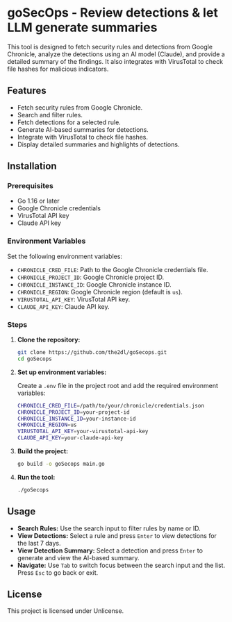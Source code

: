 # goSecOps - Review detections & let LLM generate summaries

This tool is designed to fetch security rules and detections from Google Chronicle, analyze the detections using an AI model (Claude), and provide a detailed summary of the findings. It also integrates with VirusTotal to check file hashes for malicious indicators.

## Features

- Fetch security rules from Google Chronicle.
- Search and filter rules.
- Fetch detections for a selected rule.
- Generate AI-based summaries for detections.
- Integrate with VirusTotal to check file hashes.
- Display detailed summaries and highlights of detections.

## Installation

### Prerequisites

- Go 1.16 or later
- Google Chronicle credentials
- VirusTotal API key
- Claude API key

### Environment Variables

Set the following environment variables:

- `CHRONICLE_CRED_FILE`: Path to the Google Chronicle credentials file.
- `CHRONICLE_PROJECT_ID`: Google Chronicle project ID.
- `CHRONICLE_INSTANCE_ID`: Google Chronicle instance ID.
- `CHRONICLE_REGION`: Google Chronicle region (default is `us`).
- `VIRUSTOTAL_API_KEY`: VirusTotal API key.
- `CLAUDE_API_KEY`: Claude API key.

### Steps

1. **Clone the repository:**

    ```sh
    git clone https://github.com/the2dl/goSecops.git
    cd goSecops
    ```

2. **Set up environment variables:**

    Create a `.env` file in the project root and add the required environment variables:

    ```sh
    CHRONICLE_CRED_FILE=/path/to/your/chronicle/credentials.json
    CHRONICLE_PROJECT_ID=your-project-id
    CHRONICLE_INSTANCE_ID=your-instance-id
    CHRONICLE_REGION=us
    VIRUSTOTAL_API_KEY=your-virustotal-api-key
    CLAUDE_API_KEY=your-claude-api-key
    ```

3. **Build the project:**

    ```sh
    go build -o goSecops main.go
    ```

4. **Run the tool:**

    ```sh
    ./goSecops
    ```

## Usage

- **Search Rules:** Use the search input to filter rules by name or ID.
- **View Detections:** Select a rule and press `Enter` to view detections for the last 7 days.
- **View Detection Summary:** Select a detection and press `Enter` to generate and view the AI-based summary.
- **Navigate:** Use `Tab` to switch focus between the search input and the list. Press `Esc` to go back or exit.

## License

This project is licensed under Unlicense.